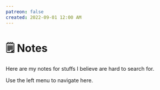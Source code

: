```yaml
---
patreon: false
created: 2022-09-01 12:00 AM
---
```


# 🗒️ Notes

Here are my notes for stuffs I believe are hard to search for.

Use the left menu to navigate here.
